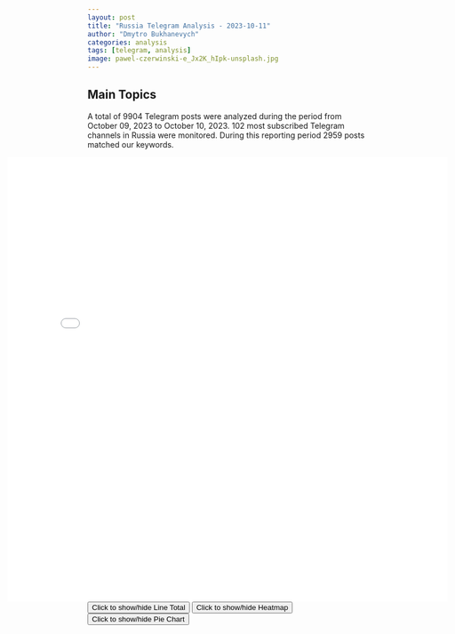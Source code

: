 ```yaml
---
layout: post
title: "Russia Telegram Analysis - 2023-10-11"
author: "Dmytro Bukhanevych"
categories: analysis
tags: [telegram, analysis]
image: pawel-czerwinski-e_Jx2K_hIpk-unsplash.jpg
---
```

<style>
    /* Adjusting iframe-container styles */
    .wide-iframe-container {
        width: calc(100% + 30vw);  /* Extending the width */
        margin-left: -15vw;       /* Negative margin to push to the left */
        overflow: hidden;         /* In case the iframe content spills over */
    }
    .wide-iframe-container iframe {
        width: 100%;  /* Making the iframe take the full width of its container */
        border: none; /* Removing any borders from the iframe */
    }
    /* Toggle mechanism */
    .hidden {
        display: none;
    }
    .show-content-target:checked + .show-content {
        display: block;
    }
</style>
<h2>Main Topics</h2>
<p>A total of 9904 Telegram posts were analyzed during the period from October 09, 2023 to October 10, 2023. 102 most subscribed Telegram channels in Russia were monitored. During this reporting period 2959 posts matched our keywords.</p>
<!-- Embedding Main Plotly Visualization -->
<div class="wide-iframe-container">
    <iframe src="{{site.baseurl}}/visualizations/2023-10-11/fig_topics_time.html" height="800"></iframe>
</div>
<!-- Toggle mechanism for the second graph: Line Total -->
<button onclick="toggleContent('lineTotalContent')">Click to show/hide Line Total</button>
<div id="lineTotalContent" style="display:none;" class="wide-iframe-container">
    <iframe src="{{site.baseurl}}/visualizations/2023-10-11/fig_line_total.png" height="800"></iframe>
</div>
<!-- Toggle mechanism for the third graph: Heatmap -->
<button onclick="toggleContent('heatmapContent')">Click to show/hide Heatmap</button>
<div id="heatmapContent" style="display:none;" class="wide-iframe-container">
    <iframe src="{{site.baseurl}}/visualizations/2023-10-11/fig_heatmap.png" height="800"></iframe>
</div>
<!-- Toggle mechanism for the fourth graph: Pie Chart -->
<button onclick="toggleContent('pieContent')">Click to show/hide Pie Chart</button>
<div id="pieContent" style="display:none;" class="wide-iframe-container">
    <iframe src="{{site.baseurl}}/visualizations/2023-10-11/fig_pie.png" height="800"></iframe>
</div>
